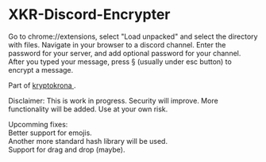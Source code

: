 # XKR-Discord-Encrypter

Go to chrome://extensions, select "Load unpacked" and select the directory with files. Navigate in your browser to a discord channel. 
Enter the password for your server, and add optional password for your channel. After you typed your message, press § (usually under esc button) to encrypt a message.

Part of <a href="https://kryptokrona.se"> kryptokrona </a>.

Disclaimer: This is work in progress. Security will improve. More functionality will be added. Use at your own risk.

Upcomming fixes:<br/>
Better support for emojis.<br/>
Another more standard hash library will be used. <br/>
Support for drag and drop (maybe). <br/>
